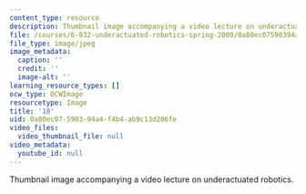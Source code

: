 ```yaml
---
content_type: resource
description: Thumbnail image accompanying a video lecture on underactuated robotics.
file: /courses/6-832-underactuated-robotics-spring-2009/0a80ec07590394a4f4b4ab9c13d206fe_18.jpg
file_type: image/jpeg
image_metadata:
  caption: ''
  credit: ''
  image-alt: ''
learning_resource_types: []
ocw_type: OCWImage
resourcetype: Image
title: '18'
uid: 0a80ec07-5903-94a4-f4b4-ab9c13d206fe
video_files:
  video_thumbnail_file: null
video_metadata:
  youtube_id: null
---
```

Thumbnail image accompanying a video lecture on underactuated robotics.

